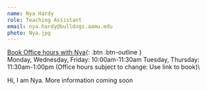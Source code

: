 ```yaml
---
name: Nya Hardy
role: Teaching Assistant
email: nya.hardy@bulldogs.aamu.edu
photo: Nya.jpg
---
```


[Book Office hours with Nya](https://doodle.com/bp/nyahardy/bookings){: .btn .btn-outline }
\
Monday, Wednesday, Friday: 10:00am-11:30am
Tuesday, Thursday: 11:30am-1:00pm
(Office hours subject to change: Use link to book)\

Hi, I am Nya. More information coming soon


